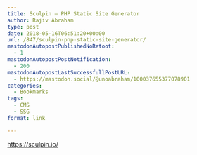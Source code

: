 ```yaml
---
title: Sculpin — PHP Static Site Generator
author: Rajiv Abraham
type: post
date: 2018-05-16T06:51:20+00:00
url: /847/sculpin-php-static-site-generator/
mastodonAutopostPublishedNoRetoot:
  - 1
mastodonAutopostPostNotification:
  - 200
mastodonAutopostLastSuccessfullPostURL:
  - https://mastodon.social/@unoabraham/100037655377078901
categories:
  - Bookmarks
tags:
  - CMS
  - SSG
format: link

---
```

<https://sculpin.io/>